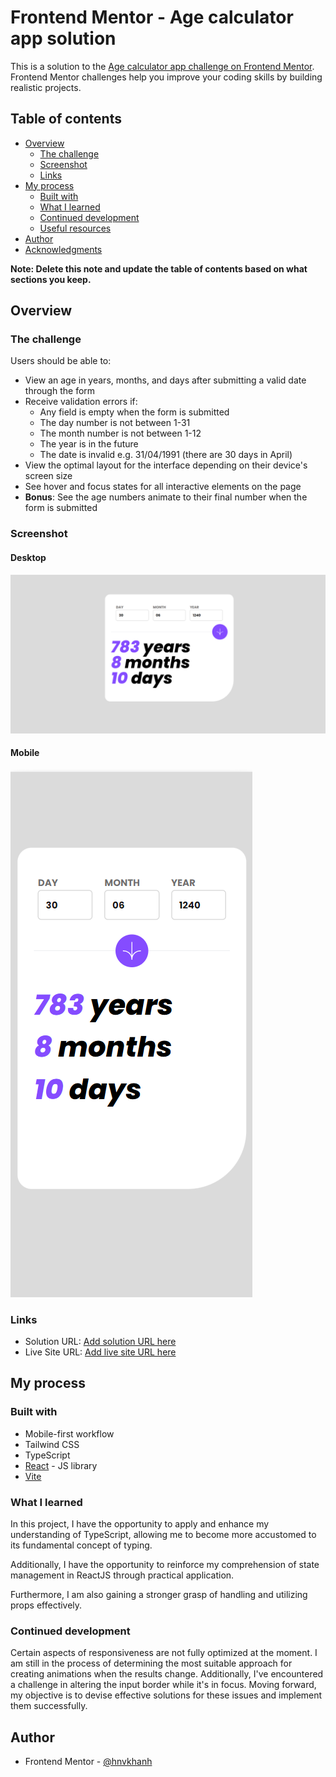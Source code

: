 # Frontend Mentor - Age calculator app solution

This is a solution to the [Age calculator app challenge on Frontend Mentor](https://www.frontendmentor.io/challenges/age-calculator-app-dF9DFFpj-Q). Frontend Mentor challenges help you improve your coding skills by building realistic projects. 

## Table of contents

- [Overview](#overview)
  - [The challenge](#the-challenge)
  - [Screenshot](#screenshot)
  - [Links](#links)
- [My process](#my-process)
  - [Built with](#built-with)
  - [What I learned](#what-i-learned)
  - [Continued development](#continued-development)
  - [Useful resources](#useful-resources)
- [Author](#author)
- [Acknowledgments](#acknowledgments)

**Note: Delete this note and update the table of contents based on what sections you keep.**

## Overview

### The challenge

Users should be able to:

- View an age in years, months, and days after submitting a valid date through the form
- Receive validation errors if:
  - Any field is empty when the form is submitted
  - The day number is not between 1-31
  - The month number is not between 1-12
  - The year is in the future
  - The date is invalid e.g. 31/04/1991 (there are 30 days in April)
- View the optimal layout for the interface depending on their device's screen size
- See hover and focus states for all interactive elements on the page
- **Bonus**: See the age numbers animate to their final number when the form is submitted

### Screenshot

#### Desktop
![](./screenshot.png)
#### Mobile
![](./screenshot-mobile.png)


### Links

- Solution URL: [Add solution URL here](https://your-solution-url.com)
- Live Site URL: [Add live site URL here](https://your-live-site-url.com)

## My process

### Built with

- Mobile-first workflow
- Tailwind CSS
- TypeScript
- [React](https://reactjs.org/) - JS library
- [Vite](https://vitejs.dev/)



### What I learned

In this project, I have the opportunity to apply and enhance my understanding of TypeScript, allowing me to become more accustomed to its fundamental concept of typing.

Additionally, I have the opportunity to reinforce my comprehension of state management in ReactJS through practical application.

Furthermore, I am also gaining a stronger grasp of handling and utilizing props effectively.


### Continued development

Certain aspects of responsiveness are not fully optimized at the moment. I am still in the process of determining the most suitable approach for creating animations when the results change. Additionally, I've encountered a challenge in altering the input border while it's in focus. 
Moving forward, my objective is to devise effective solutions for these issues and implement them successfully.


## Author

- Frontend Mentor - [@hnvkhanh](https://www.frontendmentor.io/profile/hnvkhanh)


